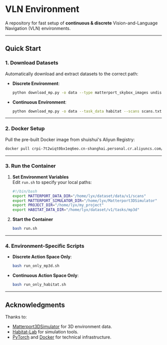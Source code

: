# VLN Environment  
A repository for fast setup of ​**continuous & discrete** Vision-and-Language Navigation (VLN) environments.

---

## Quick Start  

### 1. Download Datasets  
Automatically download and extract datasets to the correct path:  

- ​**Discrete Environment**:  
  ```bash  
  python download_mp.py -o data --type matterport_skybox_images undistorted_camera_parameters --scans scans.txt  
  ```  

- ​**Continuous Environment**:  
  ```bash  
  python download_mp.py -o data --task_data habitat --scans scans.txt  
  ```  

---

### 2. Docker Setup  
Pull the pre-built Docker image from shuishui's Aliyun Registry:  
```bash  
docker pull crpi-7t2wiqt0bx1eq6eo.cn-shanghai.personal.cr.aliyuncs.com/vln/vln_mp3d_habitat_pytorch:v2  
```  

---

### 3. Run the Container  
1. ​**Set Environment Variables**  
   Edit `run.sh` to specify your local paths:  
   ```bash  
   #!/bin/bash  
   export MATTERPORT_DATA_DIR="/home/lyx/dataset/data/v1/scans"  
   export MATTERPORT_SIMULATOR_DIR="/home/lyx/Matterport3DSimulator"  
   export PROJECT_DIR="/home/lyx/my_project"  
   export HABITAT_DATA_DIR="/home/lyx/dataset/v1/tasks/mp3d"  
   ```  

2. ​**Start the Container**  
   ```bash  
   bash run.sh  
   ```  

---

### 4. Environment-Specific Scripts  
- ​**Discrete Action Space Only**:  
  ```bash  
  bash run_only_mp3d.sh  
  ```  

- ​**Continuous Action Space Only**:  
  ```bash  
  bash run_only_habitat.sh  
  ```  

---

## Acknowledgments  
Thanks to:  
- [Matterport3DSimulator](https://github.com/peteanderson80/Matterport3DSimulator) for 3D environment data.  
- [Habitat-Lab](https://github.com/facebookresearch/habitat-lab) for simulation tools.  
- [PyTorch](https://pytorch.org) and [Docker](https://www.docker.com) for technical infrastructure.  
